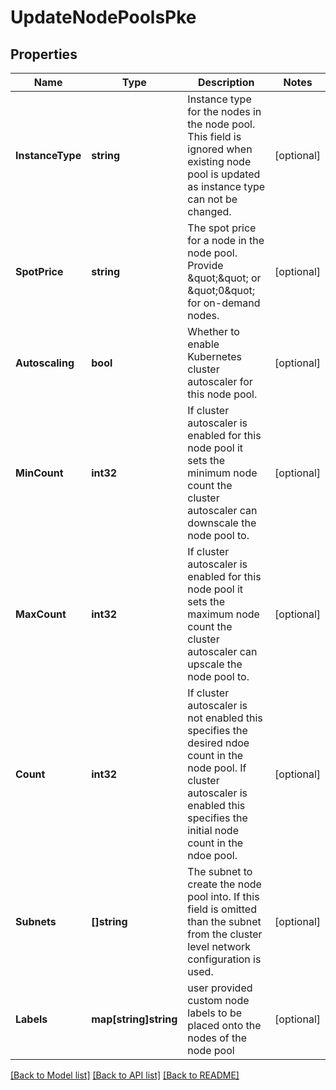 # UpdateNodePoolsPke

## Properties

Name | Type | Description | Notes
------------ | ------------- | ------------- | -------------
**InstanceType** | **string** | Instance type for the nodes in the node pool. This field is ignored when existing node pool is updated as instance type can not be changed. | [optional] 
**SpotPrice** | **string** | The spot price for a node in the node pool. Provide \&quot;\&quot; or \&quot;0\&quot; for on-demand nodes. | [optional] 
**Autoscaling** | **bool** | Whether to enable Kubernetes cluster autoscaler for this node pool. | [optional] 
**MinCount** | **int32** | If cluster autoscaler is enabled for this node pool it sets the minimum node count the cluster autoscaler can downscale the node pool to. | [optional] 
**MaxCount** | **int32** | If cluster autoscaler is enabled for this node pool it sets the maximum node count the cluster autoscaler can upscale the node pool to. | [optional] 
**Count** | **int32** | If cluster autoscaler is not enabled this specifies the desired ndoe count in the node pool. If cluster autoscaler is enabled this specifies the initial node count in the ndoe pool. | [optional] 
**Subnets** | **[]string** | The subnet to create the node pool into. If this field is omitted than the subnet from the cluster level network configuration is used. | [optional] 
**Labels** | **map[string]string** | user provided custom node labels to be placed onto the nodes of the node pool | [optional] 

[[Back to Model list]](../README.md#documentation-for-models) [[Back to API list]](../README.md#documentation-for-api-endpoints) [[Back to README]](../README.md)


